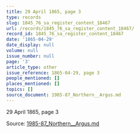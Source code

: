 ```yaml
---
title: 29 April 1865, page 3
type: records
slug: 1845_76_sa_register_content_18467
url: /records/1845_76_sa_register_content_18467/
record_id: 1845_76_sa_register_content_18467
date: '1865-04-29'
date_display: null
volume: null
issue_number: null
page: '3'
article_type: other
issue_reference: 1865-04-29, page 3
people_mentioned: []
places_mentioned: []
topics: []
source_document: 1985-87_Northern__Argus.md
---
```


29 April 1865, page 3

Source: [1985-87_Northern__Argus.md](/downloads/markdown/1985-87_Northern__Argus.md)
